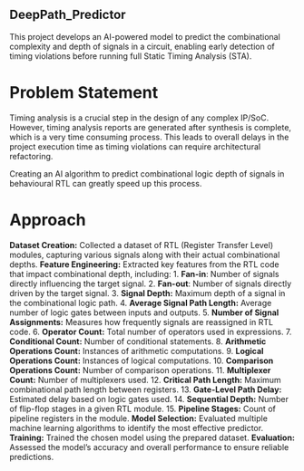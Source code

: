 ## DeepPath_Predictor
This project develops an AI-powered model to predict the combinational complexity and depth of signals in a circuit, enabling early detection of timing violations before running full Static Timing Analysis (STA). 

# Problem Statement
Timing analysis is a crucial step in the design of any complex IP/SoC. However, timing analysis reports are generated after synthesis is complete, which is a very time consuming process. This leads to overall delays in the project execution time as timing violations can require architectural refactoring.

Creating an AI algorithm to predict combinational logic depth of signals in behavioural RTL can greatly speed up this process.

# Approach
**Dataset Creation:** Collected a dataset of RTL (Register Transfer Level) modules, capturing various signals along with their actual combinational depths.
**Feature Engineering:** Extracted key features from the RTL code that impact combinational depth, including:
      1. **Fan-in**: Number of signals directly influencing the target signal.
      2. **Fan-out**: Number of signals directly driven by the target signal.
      3. **Signal Depth:** Maximum depth of a signal in the combinational logic path.
      4. **Average Signal Path Length:** Average number of logic gates between inputs and outputs.
      5. **Number of Signal Assignments:** Measures how frequently signals are reassigned in RTL code.
      6. **Operator Count:** Total number of operators used in expressions.
      7. **Conditional Count:** Number of conditional statements.
      8. **Arithmetic Operations Count:** Instances of arithmetic computations.
      9. **Logical Operations Count:** Instances of logical computations.
      10. **Comparison Operations Count:** Number of comparison operations.
      11. **Multiplexer Count:** Number of multiplexers used.
      12. **Critical Path Length:** Maximum combinational path length between registers.
      13. **Gate-Level Path Delay:** Estimated delay based on logic gates used.
      14. **Sequential Depth:** Number of flip-flop stages in a given RTL module.
      15. **Pipeline Stages:** Count of pipeline registers in the module.
**Model Selection:** Evaluated multiple machine learning algorithms to identify the most effective predictor.
**Training:** Trained the chosen model using the prepared dataset.
**Evaluation:** Assessed the model’s accuracy and overall performance to ensure reliable predictions.


